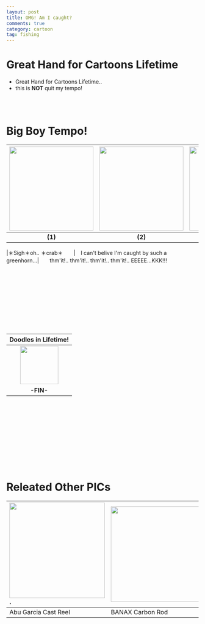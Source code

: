 ```yaml
---
layout: post
title: OMG! Am I caught?
comments: true
category: cartoon
tag: fishing
---
```

# Great Hand for Cartoons Lifetime
* Great Hand for Cartoons Lifetime..
* this is **NOT** quit my tempo!

<br><br>
# Big Boy Tempo!

| <img src="{{site.baseurl}}/images/cartoon_img/20180802_01.jpg" width="220"> | <img src="{{site.baseurl}}/images/cartoon_img/20180802_02.jpg" width="220"> | <img src="{{site.baseurl}}/images/cartoon_img/20180802_03.jpg" width="220">
|:-------:|:-------:|:-------:|
| **(1)** | **(2)** | **(3)**

|＊Sigh＊oh.. ＊crab＊　　|　I can't belive I'm caught by such a greenhorn...|　　thm'it!.. thm'it!.. thm'it!.. thm'it!..  EEEEE...KKK!!!




<br><br><br><br><br><br><br><br><br>



<!--SIGNITURE HERE-->

| **Doodles in Lifetime!**
|:---------------------:|
| <img  width="100" src="{{site.baseurl}}/images/system/profile_00.png">
| <b>-FIN-</b>

<br><br><br>




<br><br><br><br><br><br>


<!--OTHER PICS-->

# Releated Other PICs

|<img src="{{site.baseurl}}/images/cartoon_img/20180802_06.jpg" width="250">.|<img src="{{site.baseurl}}/images/cartoon_img/20180802_05.jpg" width="250">|
|:---------------------|:-----------------|
| Abu Garcia Cast Reel | BANAX Carbon Rod |


<!--DISQUS : COMMENTS HERE-->
